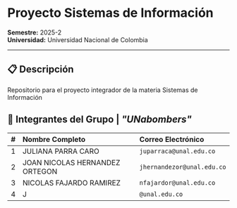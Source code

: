 # Proyecto Sistemas de Información
**Semestre:** 2025-2  
**Universidad:** Universidad Nacional de Colombia

---

## 📋 Descripción 

Repositorio para el proyecto integrador de la materia Sistemas de Información

## 👥 Integrantes del Grupo | *"UNabombers"*

| # | Nombre Completo | Correo Electrónico |
| :-- | :--- | :--- |
| 1 | JULIANA PARRA CARO | `juparraca@unal.edu.co` |
| 2 | JOAN NICOLAS HERNANDEZ ORTEGON | `jhernandezor@unal.edu.co` |
| 3 | NICOLAS FAJARDO RAMIREZ | `nfajardor@unal.edu.co` |
| 4 | J | `@unal.edu.co` |
